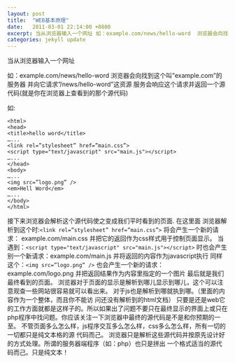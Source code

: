 ```yaml
---
layout: post
title:  "WEB基本原理"
date:   2011-03-01 22:14:00 +0800
excerpt: 当从浏览器输入一个网址 如：example.com/news/hello-word  浏览器会向找到这个叫”example.com”的服务器  并向它请求”/news/hello-word”这资源服务会响应这个请求并返回一个源代码(就是你在浏览器上查看到的那个源代码)
categories: jekyll update
---   
```

<!--markdown-->当从浏览器输入一个网址
如：example.com/news/hello-word
浏览器会向找到这个叫”example.com”的服务器
并向它请求”/news/hello-word”这资源
服务会响应这个请求并返回一个源代码(就是你在浏览器上查看到的那个源代码)


<!--more-->


如:

    <html>
    <head>
    <title>hello word</title>
    …...
    <link rel=”stylesheet” href=”main.css”>
    <script type="text/javascript" src="main.js"></script>
    …...
    </head>
    <body>
    …...
    <img src=”logo.png” />
    <em>Hell Word</em>
    …...
    </body>
    </html>

接下来浏览器会解析这个源代码使之变成我们平时看到的页面.
在这里面
浏览器解析到这个时:`<link rel=”stylesheet” href=”main.css”>`
将会产生一个新的请求： example.com/main.css
并把它的返回作为css样式用于控制页面显示。
当遇到：`<script type="text/javascript" src="main.js"></script>`
时也会产生别一个新请求：example.com/main.js
并将返回的内容作为javascript执行
同样这个：`<img src=”logo.png” />`
也会产生一个新的请求：example.com/logo.png
并把返回结果作为内容里指定的一个图片
最后就是我们最终看到的页面。
浏览器对于页面的显示是解析到哪儿显示到哪儿，这个可以注意观查一些网站很容易就可以看出来。
对于js也是解析到哪就执到哪。（<script>...</script>里面的内容作为一个整体，而且你不能访
问还没有解析到的html文档）
只要是还是web它的工作方面就都是这样子的。所以如果出了问题不要只在最终显示的界面上或只在
php程序中找问题。你应该关注一下浏览器中最终的源代码是不是和你预期的一至。
不管页面多么怎么样，js程序交互多么怎么样，css多么怎么样，所有一切的一切都只是纯文本格的源
代码而己。
浏览器只是解析这些源代码并按原先设计好的方式处理。所谓的服务器端程序（如：php）也只是拼出
一个格式适当的源代码而己。只是纯文本！

